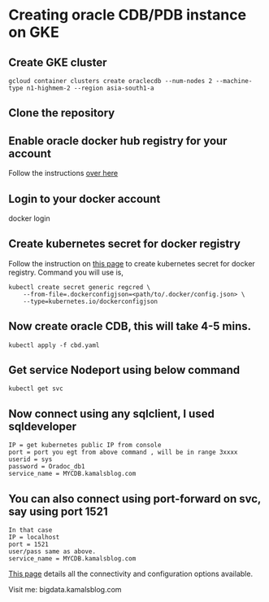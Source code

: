 # Creating oracle CDB/PDB instance on GKE
## Create GKE cluster 
```
gcloud container clusters create oraclecdb --num-nodes 2 --machine-type n1-highmem-2 --region asia-south1-a
```
## Clone the repository
## Enable oracle docker hub registry for your account 
Follow the instructions [over here](https://hub.docker.com/_/oracle-database-enterprise-edition)
## Login to your docker account
docker login
## Create kubernetes secret for docker registry 
Follow the instruction on [this page]( https://kubernetes.io/docs/tasks/configure-pod-container/pull-image-private-registry/) to create kubernetes secret for docker registry. Command you will use is, 
```
kubectl create secret generic regcred \
    --from-file=.dockerconfigjson=<path/to/.docker/config.json> \
    --type=kubernetes.io/dockerconfigjson
```
## Now create oracle CDB, this will take 4-5 mins.
```
kubectl apply -f cbd.yaml
```
## Get service Nodeport using below command
```
kubectl get svc 
```

## Now connect using any sqlclient, I used sqldeveloper
```
IP = get kubernetes public IP from console
port = port you egt from above command , will be in range 3xxxx
userid = sys
password = Oradoc_db1
service_name = MYCDB.kamalsblog.com
```

## You can also connect using port-forward on svc, say using port 1521
```
In that case 
IP = localhost
port = 1521
user/pass same as above.
service_name = MYCDB.kamalsblog.com
```
[This page](https://hub.docker.com/_/oracle-database-enterprise-edition) details all the connectivity and configuration options available.

Visit me: bigdata.kamalsblog.com
